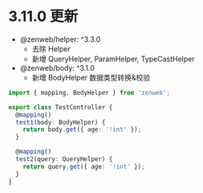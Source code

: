 # 3.11.0 更新

- @zenweb/helper: ^3.3.0
  - 去除 Helper
  - 新增 QueryHelper, ParamHelper, TypeCastHelper
- @zenweb/body: ^3.1.0
  - 新增 BodyHelper 数据类型转换&校验

```ts
import { mapping, BodyHelper } from 'zenweb';

export class TestController {
  @mapping()
  test1(body: BodyHelper) {
    return body.get({ age: '!int' });
  }

  @mapping()
  test2(query: QueryHelper) {
    return query.get({ age: '!int' });
  }
}
```
